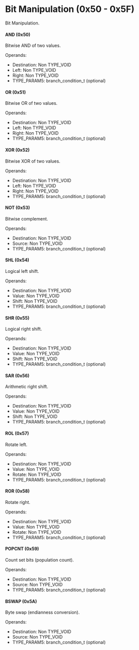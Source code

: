 # Bit Manipulation (0x50 - 0x5F)
Bit Manipulation.

#### AND (0x50)
Bitwise AND of two values.

Operands:
- Destination: Non TYPE_VOID
- Left: Non TYPE_VOID
- Right: Non TYPE_VOID
- TYPE_PARAM5: branch_condition_t (optional)

#### OR (0x51)
Bitwise OR of two values.

Operands:
- Destination: Non TYPE_VOID
- Left: Non TYPE_VOID
- Right: Non TYPE_VOID
- TYPE_PARAM5: branch_condition_t (optional)

#### XOR (0x52)
Bitwise XOR of two values.

Operands:
- Destination: Non TYPE_VOID
- Left: Non TYPE_VOID
- Right: Non TYPE_VOID
- TYPE_PARAM5: branch_condition_t (optional)

#### NOT (0x53)
Bitwise complement.

Operands:
- Destination: Non TYPE_VOID
- Source: Non TYPE_VOID
- TYPE_PARAM5: branch_condition_t (optional)

#### SHL (0x54)
Logical left shift.

Operands:
- Destination: Non TYPE_VOID
- Value: Non TYPE_VOID
- Shift: Non TYPE_VOID
- TYPE_PARAM5: branch_condition_t (optional)

#### SHR (0x55)
Logical right shift.

Operands:
- Destination: Non TYPE_VOID
- Value: Non TYPE_VOID
- Shift: Non TYPE_VOID
- TYPE_PARAM5: branch_condition_t (optional)

#### SAR (0x56)
Arithmetic right shift.

Operands:
- Destination: Non TYPE_VOID
- Value: Non TYPE_VOID
- Shift: Non TYPE_VOID
- TYPE_PARAM5: branch_condition_t (optional)

#### ROL (0x57)
Rotate left.

Operands:
- Destination: Non TYPE_VOID
- Value: Non TYPE_VOID
- Rotate: Non TYPE_VOID
- TYPE_PARAM5: branch_condition_t (optional)

#### ROR (0x58)
Rotate right.

Operands:
- Destination: Non TYPE_VOID
- Value: Non TYPE_VOID
- Rotate: Non TYPE_VOID
- TYPE_PARAM5: branch_condition_t (optional)

#### POPCNT (0x59)
Count set bits (population count).

Operands:
- Destination: Non TYPE_VOID
- Source: Non TYPE_VOID
- TYPE_PARAM5: branch_condition_t (optional)

#### BSWAP (0x5A)
Byte swap (endianness conversion).

Operands:
- Destination: Non TYPE_VOID
- Source: Non TYPE_VOID
- TYPE_PARAM5: branch_condition_t (optional)
